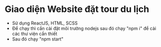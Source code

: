 # Giao diện Website đặt tour du lịch

- Sử dụng ReactJS, HTML, SCSS
- Để chạy thì cần cài đặt môi trường nodejs sau đó chạy "npm i" để cài các thư viện cần thiết
- Sau đó chạy "npm start"
